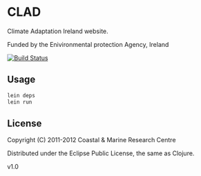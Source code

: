 # CLAD

Climate Adaptation Ireland website.

Funded by the Enivironmental protection Agency, Ireland

[![Build Status](https://secure.travis-ci.org/CMRC/CLAD.png)](http://travis-ci.org/CMRC/CLAD)

## Usage

```bash
lein deps
lein run
```

## License

Copyright (C) 2011-2012 Coastal & Marine Research Centre

Distributed under the Eclipse Public License, the same as Clojure.


v1.0
